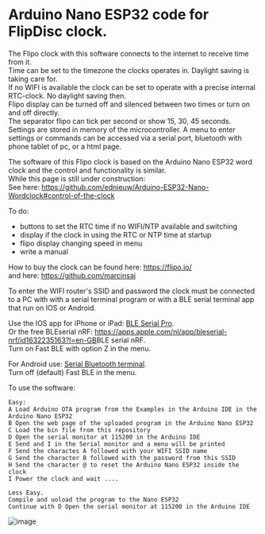 # Arduino Nano ESP32 code for FlipDisc clock.

The Flipo clock with this software connects to the internet to receive time from it. <br>
Time can be set to the timezone the clocks operates in. Daylight saving is taking care for.<br>
If no WIFI is available the clock can be set to operate with a precise internal RTC-clock. No daylight saving then.<br>
Flipo display can be turned off and silenced between two times or turn on and off directly.<br>
The separator flipo can tick per second or show 15, 30, 45 seconds.<br>
Settings are stored in memory of the microcontroller.<bt>
A menu to enter settings or commands can be accessed via a serial port, bluetooth with phone tablet of pc, or a html page.

The software of this Flipo clock is based on the Arduino Nano ESP32 word clock and the control and functionality is similar.<br>
While this page is still under construction:<br>
See here: https://github.com/ednieuw/Arduino-ESP32-Nano-Wordclock#control-of-the-clock

To do:
- buttons to set the RTC time if no WIFI/NTP available and switching 
- display if the clock in using the RTC or NTP time at startup
- flipo display changing speed in menu
- write a manual

How to buy the clock can be found here: https://flipo.io/ <br>
and here: https://github.com/marcinsaj

To enter the WIFI router's SSID and password the clock must be connected to a PC with with a serial terminal program or with a BLE serial terminal app that run on IOS or Android.

Use the IOS app for iPhone or iPad: <a href="https://apps.apple.com/nl/app/ble-serial-pro/id1632245655?l=en">BLE Serial Pro</a>. <br />
Or the free BLEserial nRF: <https://apps.apple.com/nl/app/bleserial-nrf/id1632235163?l=en-GB>BLE serial nRF.<br>
Turn on Fast BLE with option Z in the menu. 

For Android use: <a href="https://play.google.com/store/apps/details?id=de.kai_morich.serial_bluetooth_terminal">Serial Bluetooth terminal</a>. <br />
Turn off (default) Fast BLE in the menu. 

To use the software:
```
Easy:
A Load Arduino OTA program from the Examples in the Arduino IDE in the Arduino Nano ESP32
B Open the web page of the uploaded program in the Arduino Nano ESP32
C Load the bin file from this repository
D Open the serial monitor at 115200 in the Arduino IDE
E Send and I in the Serial monitor and a menu will be printed
F Send the charactes A followed with your WIFI SSID name
G Send the character B followed with the password from this SSID
H Send the character @ to reset the Arduino Nano ESP32 inside the clock
I Power the clock and wait ....

Less Easy.
Compile and uoload the program to the Nano ESP32 
Continue with D Open the serial monitor at 115200 in the Arduino IDE
```

![image](https://github.com/user-attachments/assets/f076506d-4b0f-4e24-8999-a8cfd5927b91)

